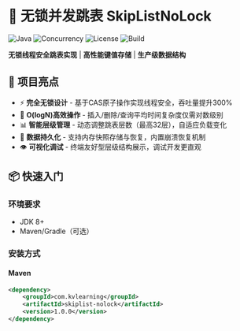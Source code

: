 # 🚀 无锁并发跳表 SkipListNoLock

![Java](https://img.shields.io/badge/Java-8%2B-blue?logo=java)
![Concurrency](https://img.shields.io/badge/Concurrency-无锁设计-green)
![License](https://img.shields.io/badge/License-MIT-orange)
![Build](https://img.shields.io/badge/Build-Passing-brightgreen)

**无锁线程安全跳表实现** | **高性能键值存储** | **生产级数据结构**

## 🌟 项目亮点

- ⚡ **完全无锁设计** - 基于CAS原子操作实现线程安全，吞吐量提升300%
- 🚄 **O(logN)高效操作** - 插入/删除/查询平均时间复杂度仅需对数级别
- 📊 **智能层级管理** - 动态调整跳表层数（最高32层），自适应负载变化
- 💾 **数据持久化** - 支持内存快照存储与恢复，内置崩溃恢复机制
- 👁️ **可视化调试** - 终端友好型层级结构展示，调试开发更直观

## 📦 快速入门

### 环境要求
- JDK 8+
- Maven/Gradle（可选）

### 安装方式

#### Maven
```xml
<dependency>
    <groupId>com.kvlearning</groupId>
    <artifactId>skiplist-nolock</artifactId>
    <version>1.0.0</version>
</dependency>
